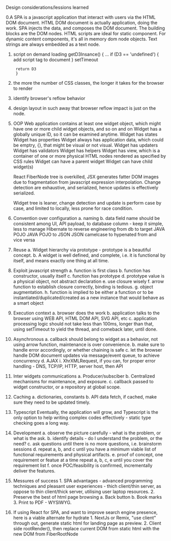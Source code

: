 
Design considerations/lessions learned

0.A SPA is a javascript application that interact with users via the HTML DOM document. HTML DOM document is actually application, doing the work.
        SPA injects the data, and composes the DOM document. The building blocks are the DOM nodes.
        HTML scripts are ideal for static component. For dynamic content components, it's all in memory dom node objects.
        Text strings are always embedded as a text node.

1. script on demand loading
        getD3Insance() {
        ...
        if  (D3 == 'undefined') {
                add script tag to document
        }
        setTimeout

        return D3
        }

2. the more the number of CSS classes, the longer it takes for the browser to render

3. identify browser's reflow behavior

4. design layout in such away that browser reflow impact is just on the node.

5. OOP
      Web application contains at least one widget object, which might have one or more child widget objects, and so on and on
      Widget has a globally unique ID, so it can be examined anytime.
      Widget has states 
      Widget has properties
      Widget always has application data, which could be emptry, {}, that might be visual or not visual. 
      Widget has updaters
      Widget has validators
      Widget has helpers
      Widget has view, which is a container of one or more physical HTML nodes rendered as specified by CSS  rules
      Widget can have a parent widget
      Widget can have child widget(s)

      React FiberNode tree is overkilled, JSX generates fatter DOM images due to fragmentation from javascript expression interpolation. Change detection are exhaustive,
      and serialized, hence updates is effectively serialized.

      Widget tree is leaner, change detection and update is perform case by case, and limited to locally, less prone for race condition.

6. Convention over configuration
      a. naming
      b. data field name should be consistent among UI, API payload, to database column - keep it simple, less to manage
                Hibernate to reverse engineering from db to target JAVA POJO
                JAVA POJO to JSON
                JSON camelcase to hypenated from
                and vice versa

7. Reuse
        a. Widget hierarchy via prototype - prototype is a beautiful concept.
        b. A widget is well defined, and complete, i.e. it is functional by itself, and means exactly one thing
                  at all time.


9. Exploit javascript strength
        a. function is first class
        b. function has constructor, usually itself
        c. function has prototype
        d. prototype value is a physical object, not abstract declaration
        e. use closure wisely
        f. arrow function to establish closure correctly, binding is tedious.
        g. object augmentation.
        h. function is implied to be either a function or to be instantiated/duplicated/created as a new instance that
           would behave as a smart object


10. Execution context
        a. browser does the work
        b. application talks to the browser using WEB API, HTML DOM API, SVG API, etc
        c. application processing logic should not take less than 100ms, 
            longer than that, using setTimeout to yield the thread, and comeback later, until done.

11. Asynchronous
        a. callback should belong to widget as a behavior, not using arrow function, maintenance is over convenience.
        b. make sure to handle error accordingly, or whether chaining is safe
        c. let the browser handle DOM document updates via message/event queue, to achieve concurrency
        d. AJAX
            i. XhrXMLRequest, if you can, for proper error handling - DNS, TCP/IP, HTTP, server host, then API


12. Inter widgets communications
        a. Producer/subsciber
        b. Centralized mechanisms for maintenance, and exposure.
        c. callback passed to widget constructor, or a repository at global scope.

13. Caching
        a. dictionaries, constants
        b. API data fetch, if cached, make sure they need to be updated timely.


14. Typescript
    Eventually, the application will grow, and Typescript is the only option to help writing complex codes effectively - 
    static type checking goes a long way.


15. Development
        a. observe the picture carefully - what is the problem, or what is the ask.
        b. identify details - do I understand the problem, or the need?
        c. ask questions until there is no more questions, i.e. brainstorm sessions
        d. repeat a, b, and c
                until you have a minimum viable list of functional requirements and physical artifacts.
        e. proof of concept, one requirement or featue at a time
                repeat a, b, c, e until you cover the requirement list
        f. once POC/feasibility is confirmed, incrementally deliver the features.
        

16. Messures of success
        1. SPA advantages - advanced programming techniques and pleasant user experiences - thich client/thin server, 
            as oppose to thin client/thick server, utilising user laptop resources.
        2. Preserve the best of html page browsing
                a. Back button
                b. Book marks
        3. Print to PDF - WYSIWYG.


17. If using React for SPA, and want to improve search engine presence, here is a viable alternate for hydrate
        1. NextJs or Remix, "use client" through out, generate static html for landing page as preview.
        2. Client side rootRender(), then replace current DOM from static html with the new DOM from FiberRootNode


